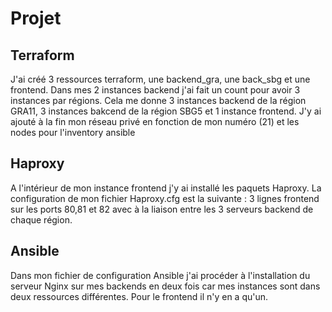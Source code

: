 # Projet 


## Terraform

J'ai créé 3 ressources terraform, une backend_gra, une back_sbg et une frontend.
Dans mes 2 instances backend j'ai fait un count pour avoir 3 instances par régions.
Cela me donne 3 instances backend de la région GRA11, 3 instances bakcend de la région SBG5 et 1 instance frontend.
J'y ai ajouté à la fin mon réseau privé en fonction de mon numéro (21) et les nodes pour l'inventory ansible

## Haproxy

A l'intérieur de mon instance frontend j'y ai installé les paquets Haproxy.
La configuration de mon fichier Haproxy.cfg est la suivante : 
3 lignes frontend sur les ports 80,81 et 82 avec à la liaison entre les 3 serveurs backend de chaque région.

## Ansible 

Dans mon fichier de configuration Ansible j'ai  procéder à l'installation du serveur Nginx sur mes backends en deux fois car mes instances sont dans deux ressources différentes.
Pour le frontend il n'y en a qu'un.


